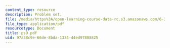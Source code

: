 ```yaml
---
content_type: resource
description: Problem set.
file: /media/https%3A/open-learning-course-data-rc.s3.amazonaws.com/6-302-feedback-systems-spring-2007/97a38c9e66de8bda133444ed97808825_ps9.pdf
file_type: application/pdf
resourcetype: Document
title: ps9.pdf
uid: 97a38c9e-66de-8bda-1334-44ed97808825
---
```

